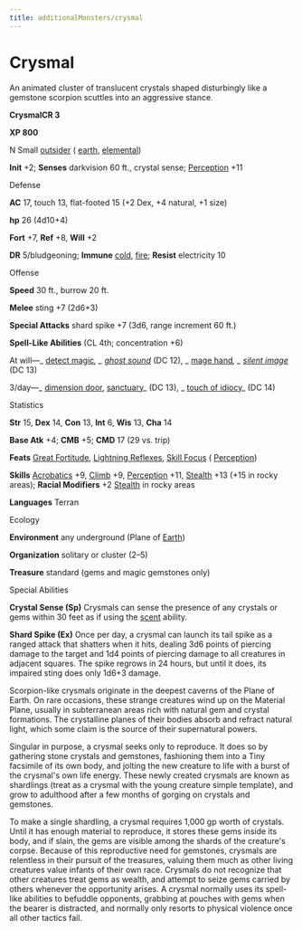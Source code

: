 ```yaml
---
title: additionalMonsters/crysmal
---
```

# Crysmal

An animated cluster of translucent crystals shaped disturbingly like a gemstone scorpion scuttles into an aggressive stance.

**CrysmalCR 3**

**XP 800**

N Small [outsider](monsters/creatureTypes#_outsider) ( [earth](monsters/creatureTypes#_earth-subtype), [elemental](monsters/creatureTypes#_elemental-subtype))

**Init** +2; **Senses** darkvision 60 ft., crystal sense; [Perception](additionalMonsters/../skills/perception#_perception) +11

Defense

**AC** 17, touch 13, flat-footed 15 (+2 Dex, +4 natural, +1 size)

**hp** 26 (4d10+4)

**Fort** +7, **Ref** +8, **Will** +2

**DR** 5/bludgeoning; **Immune** [cold](monsters/creatureTypes#_cold-subtype), [fire](monsters/creatureTypes#_fire-subtype); **Resist** electricity 10

Offense

**Speed** 30 ft., burrow 20 ft.

**Melee** sting +7 (2d6+3)

**Special Attacks** shard spike +7 (3d6, range increment 60 ft.)

**Spell-Like Abilities** (CL 4th; concentration +6)

At will—_ [detect magic](additionalMonsters/../spells/detectMagic#_detect-magic)_, _ [ghost sound](additionalMonsters/../spells/ghostSound#_ghost-sound)_ (DC 12), _ [mage hand](additionalMonsters/../spells/mageHand#_mage-hand)_, _ [silent image](additionalMonsters/../spells/silentImage#_silent-image)_ (DC 13)

3/day—_ [dimension door](additionalMonsters/../spells/dimensionDoor#_dimension-door), [sanctuary](additionalMonsters/../spells/sanctuary#_sanctuary)_ (DC 13), _ [touch of idiocy](additionalMonsters/../spells/touchOfIdiocy#_touch-of-idiocy)_ (DC 14)

Statistics

**Str** 15, **Dex** 14, **Con** 13, **Int** 6, **Wis** 13, **Cha** 14

**Base Atk** +4; **CMB** +5; **CMD** 17 (29 vs. trip)

**Feats** [Great Fortitude](additionalMonsters/../feats#_great-fortitude), [Lightning Reflexes](additionalMonsters/../feats#_lightning-reflexes), [Skill Focus](additionalMonsters/../feats#_skill-focus) ( [Perception](additionalMonsters/../skills/perception#_perception))

**Skills** [Acrobatics](additionalMonsters/../skills/acrobatics#_acrobatics) +9, [Climb](additionalMonsters/../skills/climb#_climb) +9, [Perception](additionalMonsters/../skills/perception#_perception) +11, [Stealth](additionalMonsters/../skills/stealth#_stealth) +13 (+15 in rocky areas); **Racial Modifiers** +2 [Stealth](additionalMonsters/../skills/stealth#_stealth) in rocky areas

**Languages** Terran

Ecology

**Environment** any underground (Plane of [Earth](monsters/creatureTypes#_earth-subtype))

**Organization** solitary or cluster (2–5)

**Treasure** standard (gems and magic gemstones only)

Special Abilities

**Crystal Sense (Sp)** Crysmals can sense the presence of any crystals or gems within 30 feet as if using the [scent](monsters/universalMonsterRules#_scent) ability.

**Shard Spike (Ex)** Once per day, a crysmal can launch its tail spike as a ranged attack that shatters when it hits, dealing 3d6 points of piercing damage to the target and 1d4 points of piercing damage to all creatures in adjacent squares. The spike regrows in 24 hours, but until it does, its impaired sting does only 1d6+3 damage.

Scorpion-like crysmals originate in the deepest caverns of the Plane of Earth. On rare occasions, these strange creatures wind up on the Material Plane, usually in subterranean areas rich with natural gem and crystal formations. The crystalline planes of their bodies absorb and refract natural light, which some claim is the source of their supernatural powers.

Singular in purpose, a crysmal seeks only to reproduce. It does so by gathering stone crystals and gemstones, fashioning them into a Tiny facsimile of its own body, and jolting the new creature to life with a burst of the crysmal's own life energy. These newly created crysmals are known as shardlings (treat as a crysmal with the young creature simple template), and grow to adulthood after a few months of gorging on crystals and gemstones.

To make a single shardling, a crysmal requires 1,000 gp worth of crystals. Until it has enough material to reproduce, it stores these gems inside its body, and if slain, the gems are visible among the shards of the creature's corpse. Because of this reproductive need for gemstones, crysmals are relentless in their pursuit of the treasures, valuing them much as other living creatures value infants of their own race. Crysmals do not recognize that other creatures treat gems as wealth, and attempt to seize gems carried by others whenever the opportunity arises. A crysmal normally uses its spell-like abilities to befuddle opponents, grabbing at pouches with gems when the bearer is distracted, and normally only resorts to physical violence once all other tactics fail.

